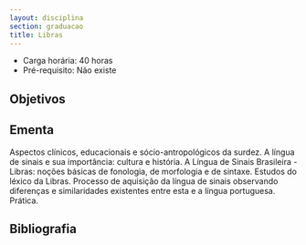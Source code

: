 ```yaml
---
layout: disciplina
section: graduacao
title: Libras
---
```


- Carga horária: 40 horas
- Pré-requisito: Não existe

## Objetivos

## Ementa

Aspectos clínicos, educacionais e sócio-antropológicos da surdez. A
língua de sinais e sua importância: cultura e história. A Língua de
Sinais Brasileira - Libras: noções básicas de fonologia, de morfologia
e de sintaxe. Estudos do léxico da Libras. Processo de aquisição da
língua de sinais observando diferenças e similaridades existentes
entre esta e a língua portuguesa. Prática.

## Bibliografia


